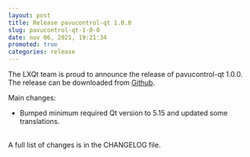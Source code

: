 ```yaml
---
layout: post
title: Release pavucontrol-qt 1.0.0
slug: pavucontrol-qt-1-0-0
date: nov 06, 2021, 19:21:34
promoted: true
categories: release
---
```

The LXQt team is proud to announce the release of pavucontrol-qt 1.0.0.
The release can be downloaded from [Github](https://github.com/lxqt/pavucontrol-qt/releases).

Main changes:

* Bumped minimum required Qt version to 5.15 and updated some translations.

<br/>
A full list of changes is in the CHANGELOG file.
<br/>
